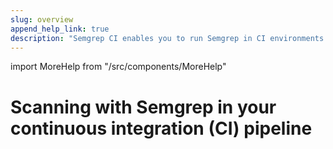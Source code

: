 ```yaml
---
slug: overview
append_help_link: true
description: "Semgrep CI enables you to run Semgrep in CI environments. It can either be used stand-alone or connected with Semgrep App for centralized rule and findings management. Rapidly scan every commit and block new bugs with Semgrep CI."
---
```


import MoreHelp from "/src/components/MoreHelp"

# Scanning with Semgrep in your continuous integration (CI) pipeline

# <MoreHelp />
